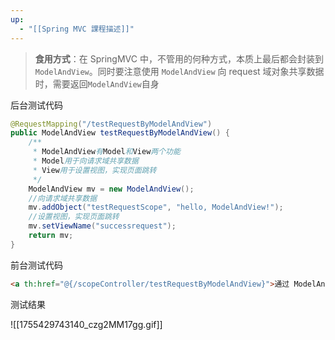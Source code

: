 ```yaml
---
up:
  - "[[Spring MVC 課程描述]]"
---
```

> **食用方式**：在 SpringMVC 中，不管用的何种方式，本质上最后都会封装到 `ModelAndView`。同时要注意使用 `ModelAndView` 向 request 域对象共享数据时，需要返回`ModelAndView`自身

后台测试代码

```java
@RequestMapping("/testRequestByModelAndView")
public ModelAndView testRequestByModelAndView() {
    /**
     * ModelAndView有Model和View两个功能
     * Model用于向请求域共享数据
     * View用于设置视图，实现页面跳转
     */
    ModelAndView mv = new ModelAndView();
    //向请求域共享数据
    mv.addObject("testRequestScope", "hello, ModelAndView!");
    //设置视图，实现页面跳转
    mv.setViewName("successrequest");
    return mv;
}
```

前台测试代码

```html
<a th:href="@{/scopeController/testRequestByModelAndView}">通过 ModelAndView</a><br/>
```

测试结果

![[1755429743140_czg2MM17gg.gif]]